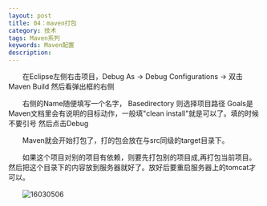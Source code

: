 ```yaml
---
layout: post
title: 04：maven打包
category: 技术
tags: Maven系列
keywords: Maven配置
description:
---
```




　　在Eclipse左侧右击项目，Debug As -> Debug Configurations -> 双击Maven Build 然后看弹出框的右侧

　　右侧的Name随便填写一个名字，
Basedirectory 则选择项目路径
Goals是Maven文档里会有说明的目标动作，一般填"clean install"就是可以了。填的时候不要引号
然后点击Debug

　　Maven就会开始打包了，打的包会放在与src同级的target目录下。

　　如果这个项目对别的项目有依赖，则要先打包别的项目成,再打包当前项目。
然后把这个目录下的内容放到服务器就好了。放好后要重启服务器上的tomcat才可以。

　　![16030506](/public/img/tec/2016-03-05_mavenpackage.jpg)
